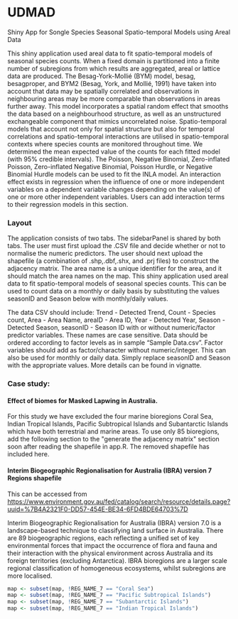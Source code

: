 # UDMAD
Shiny App for Songle Species Seasonal Spatio-temporal Models using Areal Data

This shiny application used areal data to fit spatio-temporal models of seasonal species counts. When a fixed domain is partitioned into a finite number of subregions from which results are aggregated, areal or lattice data are produced. The Besag-York-Mollié (BYM) model, besag, besagproper, and BYM2 (Besag, York, and Mollié, 1991) have taken into account that data may be spatially correlated and observations in neighbouring areas may be more comparable than observations in areas further away. This model incorporates a spatial random effect that smooths the data based on a neighbourhood structure, as well as an unstructured exchangeable component that mimics uncorrelated noise. Spatio-temporal models that account not only for spatial structure but also for temporal correlations and spatio-temporal interactions are utilised in spatio-temporal contexts where species counts are monitored throughout time. We determined the mean expected value of the counts for each fitted model (with 95% credible intervals). The Poisson, Negative Binomial, Zero-inflated Poisson, Zero-inflated Negative Binomial, Poisson Hurdle, or Negative Binomial Hurdle models can be used to fit the INLA model. An interaction effect exists in regression when the influence of one or more independent variables on a dependent variable changes depending on the value(s) of one or more other independent variables. Users can add interaction terms to their regression models in this section.

### Layout
The application consists of two tabs. The sidebarPanel is shared by both tabs. The user must first upload the .CSV file and decide whether or not to normalise the numeric predictors. The user should next upload the shapefile (a combination of .shp,.dbf,.shx, and .prj files) to construct the adjacency matrix. The area name is a unique identifier for the area, and it should match the area names on the map. This shiny application used areal data to fit spatio-temporal models of seasonal species counts. This can be used to count data on a monthly or daily basis by substituting the values seasonID and Season below with monthly/daily values.

The data CSV should include: Trend - Detected Trend, Count - Species count, Area - Area Name, areaID - Area ID, Year - Detected Year, Season - Detected Season, seasonID - Season ID with or without numeric/factor predictor variables. These names are case sensitive. Data should be ordered according to factor levels as in sample “Sample Data.csv”. Factor variables should add as factor/character without numeric/integer. This can also be used for monthly or daily data. Simply replace seasonID and Season with the appropriate values. More details can be found in vignatte.

### Case study: 
#### Effect of biomes for Masked Lapwing in Australia. 

For this study we have excluded the four marine bioregions Coral Sea, Indian Tropical Islands, Pacific Subtropical Islands and Subantarctic Islands which have both terrestrial and marine areas. To use only 85 bioregions, add the following section to the "generate the adjacency matrix" section soon after reading the shapefile in app.R. The removed shapefile has included here. 

#### Interim Biogeographic Regionalisation for Australia (IBRA) version 7 Regions shapefile 
This can be accessed from 
https://www.environment.gov.au/fed/catalog/search/resource/details.page?uuid=%7B4A2321F0-DD57-454E-BE34-6FD4BDE64703%7D 

Interim Biogeographic Regionalisation for Australia (IBRA) version 7.0 is a landscape-based technique to classifying land surface in Australia. There are 89 biogeographic regions, each reflecting a unified set of key environmental forces that impact the occurrence of flora and fauna and their interaction with the physical environment across Australia and its foreign territories (excluding Antarctica). IBRA bioregions are a larger scale regional classification of homogeneous ecosystems, whilst subregions are more localised. 

```r
map <- subset(map, !REG_NAME_7 == "Coral Sea")
map <- subset(map, !REG_NAME_7 == "Pacific Subtropical Islands")
map <- subset(map, !REG_NAME_7 == "Subantarctic Islands")
map <- subset(map, !REG_NAME_7 == "Indian Tropical Islands")
```




